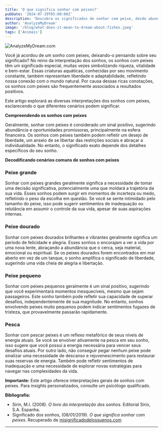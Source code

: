 ```yaml
---
title: 'O que significa sonhar com peixes?'
pubDate: '2024-07-29T05:00:00Z'
description: 'Descubra os significados de sonhar com peixe, desde abundância até bem-estar emocional e liberdade.'
author: 'AnalyzeMyDream'
image: '/blog/what-does-it-mean-to-dream-about-fishes.jpeg'
tags: ['Animais']
---
```


![AnalyzeMyDream.com](/blog/what-does-it-mean-to-dream-about-fishes.jpeg)


Você já acordou de um sonho com peixes, deixando-o pensando sobre seu significado? No reino da interpretação dos sonhos, os sonhos com peixes têm um significado especial, muitas vezes simbolizando riqueza, vitalidade e bem-estar. Essas criaturas aquáticas, conhecidas por seu movimento constante, também representam liberdade e adaptabilidade, refletindo nossa conexão com o mundo natural. Por causa dessas ricas conotações, os sonhos com peixes são frequentemente associados a resultados positivos.

Este artigo explorará as diversas interpretações dos sonhos com peixes, esclarecendo o que diferentes cenários podem significar.

**Compreendendo os sonhos com peixes**

Geralmente, sonhar com peixes é considerado um sinal positivo, sugerindo abundância e oportunidades promissoras, principalmente na esfera financeira. Os sonhos com peixes também podem refletir um desejo de liberdade, um anseio de se libertar das restrições sociais e abraçar a individualidade. No entanto, o significado exato depende dos detalhes específicos do seu sonho.

**Decodificando cenários comuns de sonhos com peixes**

### Peixe grande

Sonhar com peixes grandes geralmente significa a necessidade de tomar uma decisão significativa, potencialmente uma que moldará a trajetória da sua vida. Esses sonhos podem surgir em momentos de incerteza ou medo, refletindo o peso da escolha em questão. Se você se sente intimidado pelo tamanho do peixe, isso pode sugerir sentimentos de inadequação ou relutância em assumir o controle da sua vida, apesar de suas aspirações internas.


### Peixe dourado

Sonhar com peixes dourados brilhantes e vibrantes geralmente significa um período de felicidade e alegria. Esses sonhos o encorajam a ver a vida por uma nova lente, abraçando a abundância que o cerca, seja material, emocional ou espiritual. Se os peixes dourados forem encontrados em mar aberto em vez de um tanque, o sonho amplifica o significado de liberdade, sugerindo uma vida cheia de alegria e libertação.

### Peixe pequeno

Sonhar com peixes pequenos geralmente é um sinal positivo, sugerindo que você experimentará momentos inesquecíveis, mesmo que sejam passageiros. Este sonho também pode refletir sua capacidade de superar desafios, independentemente de sua magnitude. No entanto, sonhos envolvendo peixes muito pequenos podem indicar sentimentos fugazes de tristeza, que provavelmente passarão rapidamente.

### Pesca

Sonhar com pescar peixes é um reflexo metafórico de seus níveis de energia atuais. Se você se envolver ativamente na pesca em seu sonho, isso sugere que você possui a energia necessária para vencer seus desafios atuais. Por outro lado, não conseguir pegar nenhum peixe pode sinalizar uma necessidade de descanso e rejuvenescimento para restaurar suas reservas de energia. Também pode refletir sentimentos de inadequação e uma necessidade de explorar novas estratégias para navegar nas complexidades da vida.

**Importante:** Este artigo oferece interpretações gerais de sonhos com peixes. Para insights personalizados, consulte um psicólogo qualificado.

**Bibliografia:**

* Sirin, M.I. (2008). *O livro da interpretação dos sonhos*. Editorial Sirio, S.A. Espanha. 
* Significado dos sonhos, (08/01/2019). *O que significa sonhar com peixes*. Recuperado de [misignificadodelossuenos.com](https://misignificadodelossuenos.com/sonar-con-peces/)

---
